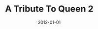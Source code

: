 ---
type: album
title: A Tribute To Queen 2
date: 2012-01-01
img: /images/albums/a-tribute-to-queen-2.jpg
discs:
  - tracks:
    - We Will Rock You (Fast)
    - Tie Your Mother Down
    - Under Pressure
    - title: "'39"
    - Fat Bottomed Girls
    - Don't Stop Me Now
    - Dear Friends
    - Seven Seas Of Rhye
    - title: Rock Medley
      subtitle: One Vision/Now I'm Here/Hammer To Fall
    - Crazy Little Thing Called Love
    - God Save The Queen
---